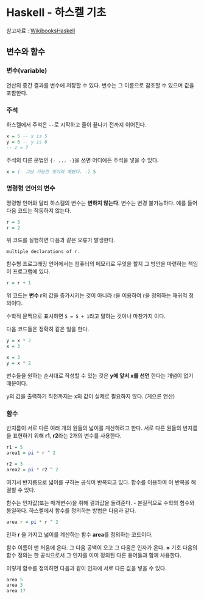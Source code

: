 # Haskell - 하스켈 기초

참고자료 : [WikibooksHaskell](https://wikidocs.net/book/204)

## 변수와 함수

### 변수(variable)

연산의 중간 결과를 변수에 저장할 수 있다. 변수는 그 이름으로 참조할 수 있으며 값을 포함한다.

### 주석 

하스켈에서 주석은 `--`로 시작하고 줄이 끝나기 전까지 이어진다.

```haskell
x = 5 -- x is 5
y = 6 -- y is 6
-- z = 7
```

주석의 다른 문법인 `{- ... -}`을 쓰면 어디에든 주석을 넣을 수 있다.

```haskell
x = {- 그냥 가능한 짓이라 해봤다. -} 5
```

### 명령형 언어의 변수

명령형 언어와 달리 하스켈의 변수는 **변하지 않는다**.
변수는 변경 불가능하다. 
예를 들어 다음 코드는 작동하지 않는다.

```haskell
r = 5
r = 2
```

위 코드를 실행하면 다음과 같은 오류가 발생한다.

```
multiple declarations of r. 
```

함수형 프로그래밍 언어에서는 컴퓨터의 메모리로 무엇을 할지 그 방안을 마련하는 책임이 프로그램에 있다.

```haskell
r = r + 1
```

위 코드는 **변수 r**의 값을 증가시키는 것이 아니라 r을 이용하여 r을 정의하는 재귀적 정의이다.

수학적 문맥으로 표시하면  `5 = 5 + 1`라고 말하는 것이나 마찬가지 이다.

다음 코드들은 정확히 같은 일을 한다.

```haskell
y = x * 2
x = 3
```

``` haskell
x = 3
y = x * 2
```

변수들을 원하는 순서대로 작성할 수 있는 것은 **y에 앞서 x를 선언** 한다는 개념이 없기 때문이다.

y의 값을 출력하기 직전까지는 x의 값이 실제로 필요하지 않다. (게으른 연산)

### 함수

반지름이 서로 다른 여러 개의 원들의 넓이를 계산하려고 한다. 서로 다른 원들의 반지름을 표현하기 위해 **r1**, **r2**라는 2개의 변수를 사용한다.

```haskell
r1 = 5
area1 = pi * r ^ 2

r2 = 3
area2 = pi * r2 ^ 2
```

여기서 반지름으로 넓이를 구하는 공식이 반복되고 있다. 함수를 이용하여 이 반복을 해결할 수 있다.

함수는 인자값(또는 매개변수)을 취해 결과값을 돌려준다. - 본질적으로 수학의 함수와 동일하다.
하스켈에서 함수를 정의하는 방법은 다음과 같다.

```haskell
area r = pi * r ^ 2
```

인자 **r** 을 가지고 넓이를 계산하는 함수 **area**를 정의하는 코드이다.

함수 이름이 맨 처음에 온다. 그 다음 공백이 오고 그 다음은 인자가 온다. **=** 기호 다음의 함수 정의는 한 공식으로서 그 인자를 이미 정의된 다른 용어들과 함께 사용한다.

이렇게 함수를 정의하면 다음과 같이 인자에 서로 다른 값을 넣을 수 있다.

```haskell
area 5
area 3
area 17
```


